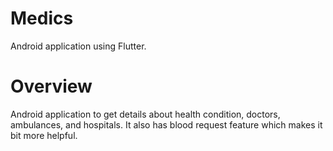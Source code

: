 # Medics

Android application using Flutter.

# Overview

Android application to get details about health condition, doctors, ambulances, and hospitals. It also has blood request feature which makes it bit more helpful.
